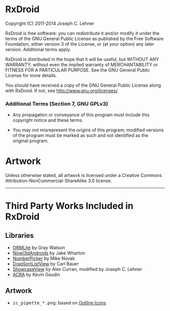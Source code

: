 RxDroid
=======

Copyright (C) 2011-2014 Joseph C. Lehner

RxDroid is free software: you can redistribute it and/or modify
it under the terms of the GNU General Public License as published by
the Free Software Foundation, either version 3 of the License, or
(at your option) any later version. Additional terms apply.

RxDroid is distributed in the hope that it will be useful,
but WITHOUT ANY WARRANTY; without even the implied warranty of
MERCHANTABILITY or FITNESS FOR A PARTICULAR PURPOSE.  See the
GNU General Public License for more details.

You should have received a copy of the GNU General Public License
along with RxDroid.  If not, see <http://www.gnu.org/licenses/>.

### Additional Terms (Section 7, GNU GPLv3)

* Any propagation or conveyance of this program must include this
  copyright notice and these terms.

* You may not misrepresent the origins of this program; modified
  versions of the program must be marked as such and not identified
  as the original program.

Artwork
=======

Unless otherwise stated, all artwork is licensed under a Creative
Commons Attribution-NonCommercial-ShareAlike 3.0 license.

---------------------------------------

Third Party Works Included in RxDroid
=====================================

## Libraries

* [ORMLite](http://ormlite.com) by Gray Watson
* [NineOldAndroids](https://github.com/JakeWharton/NineOldAndroids) by
  Jake Wharton
* [NumberPicker](https://github.com/jclehner/numberpicker) by Mike Novak
* [DragSortListView](https://github.com/jclehner/drag-sort-listview)
  by Carl Bauer
* [ShowcaseView](https://github.com/jclehner/ShowcaseView) by Alex Curran,
  modified by Joseph C. Lehner
* [ACRA](https://github.com/jclehner/acra) by Kevin Gaudin

## Artwork

* <tt>ic_pipette_*.png</tt>: based on [Outline Icons](http://www.iconarchive.com/show/outline-icons-by-designcontest.html)
